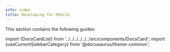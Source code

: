 ```yaml
---
info: index
title: Developing for Mobile 
---
```


This section contains the following guides:

import {DocsCardList} from '../../../../../../src/components/DocsCard';
import {useCurrentSidebarCategory} from '@docusaurus/theme-common';

<DocsCardList list={useCurrentSidebarCategory().items} />